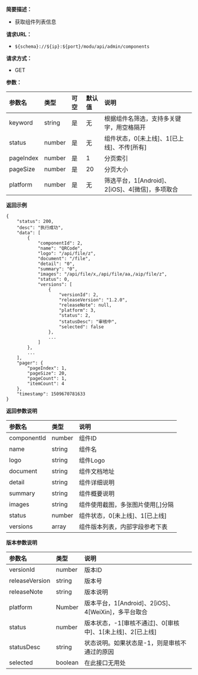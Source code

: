 **简要描述：** 

- 获取组件列表信息

**请求URL：** 
- ` ${schema}://${ip}:${port}/modu/api/admin/components `
  
**请求方式：**
- GET 

**参数：** 

| 参数名 | 类型 | 可空 | 默认值 | 说明 |
| :-- | :-- | :-- | :-- | :-- |
| keyword | string | 是 | 无 | 根据组件名筛选，支持多关键字，用空格隔开 |
| status | number | 是 | 无 | 组件状态，0[未上线]、1[已上线]、不传[所有] |
| pageIndex | number | 是 | 1 | 分页索引 |
| pageSize | number | 是 | 20 | 分页大小 |
| platform | number | 是 | 无 | 筛选平台，1[Android]、2[iOS]、4[微信]，多项取合 |

 **返回示例**

``` 
{
    "status": 200,
    "desc": "执行成功",
    "data": [
        {
            "componentId": 2,
            "name": "QRCode",
            "logo": "/api/file/z",
            "document": "/file",
            "detail": "0",
            "summary": "0",
            "images": "/api/file/x,/api/file/aa,/aip/file/z",
            "status": 0,
            "versions": [
                {
                    "versionId": 2,
                    "releaseVersion": "1.2.0",
                    "releaseNote": null,
                    "platform": 3,
                    "status": 2,
                    "statusDesc": "审核中",
                    "selected": false
                },
                ...
            ]
        },
        ...
    ],
    "pager": {
        "pageIndex": 1,
        "pageSize": 20,
        "pageCount": 1,
        "itemCount": 4
    },
    "timestamp": 1509670781633
}
```

 **返回参数说明** 

| 参数名 | 类型 | 说明 |
| :-- | :-- | :-- |
| componentId | number | 组件ID |
| name | string | 组件名 |
| logo | string | 组件Logo |
| document | string | 组件文档地址 |
| detail | string | 组件详细说明 |
| summary | string | 组件概要说明 |
| images | string | 组件使用截图，多张图片使用[,]分隔 |
| status | number | 组件状态，0[未上线]、1[已上线] |
| versions | array | 组件版本列表，内部字段参考下表 |

**版本参数说明**

| 参数名 | 类型 | 说明 |
| :-- | :-- | :-- |
| versionId | number | 版本ID |
| releaseVersion | string | 版本号 |
| releaseNote | string | 版本说明 |
| platform | Number | 版本平台，1[Android]、2[iOS]、4[WeiXin]，多平台取合 |
| status | number | 版本状态，-1[审核不通过]、0[审核中]、1[未上线]、2[已上线] |
| statusDesc | string | 状态说明。如果状态是-1，则是审核不通过的原因 |
| selected | boolean | 在此接口无用处 |





